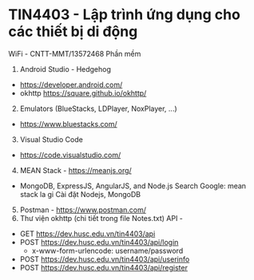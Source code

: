 # TIN4403 - Lập trình ứng dụng cho các thiết bị di động
WiFi - CNTT-MMT/13572468
Phần mềm
1. Android Studio - Hedgehog
 - https://developer.android.com/
 - okhttp https://square.github.io/okhttp/
2. Emulators (BlueStacks, LDPlayer, NoxPlayer, ...)
 - https://www.bluestacks.com/
3. Visual Studio Code
 - https://code.visualstudio.com/
4. MEAN Stack - https://meanjs.org/
 - MongoDB, ExpressJS, AngularJS, and Node.js
   Search Google: mean stack la gi
   Cài đặt Nodejs, MongoDB
5. Postman - https://www.postman.com/
6. Thư viện okhttp (chi tiết trong file Notes.txt)
API - 
 - GET https://dev.husc.edu.vn/tin4403/api
 - POST https://dev.husc.edu.vn/tin4403/api/login
   + x-www-form-urlencode: username/password
 - POST https://dev.husc.edu.vn/tin4403/api/userinfo
 - POST https://dev.husc.edu.vn/tin4403/api/register
   
